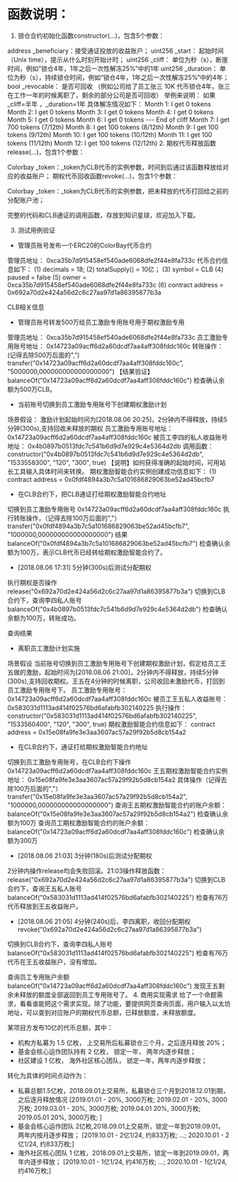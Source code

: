 
# 函数说明：
1. 锁仓合约初始化函数constructor(...)，包含5个参数：

 address _beneficiary：接受通证投放的收益账户；
 uint256 _start： 起始时间（Unix time），提示从什么时刻开始计时；
 uint256 _cliff： 单位为秒（s），断崖时间，例如“锁仓4年，1年之后一次性解冻25%”中的1年
 uint256 _duration： 单位为秒（s），持续锁仓时间，例如“锁仓4年，1年之后一次性解冻25%”中的4年；
 bool _revocable： 是否可回收 （例如公司给了员工张三 10K 代币锁仓4年，张三在工作一年的时候离职了，剩余的部分公司是否可回收）
 举例来说明：
 如果 _cliff=半年 ，_duration=1年 具体解冻情况如下：
 Month 1: I get 0 tokens
 Month 2: I get 0 tokens
 Month 3: I get 0 tokens
 Month 4: I get 0 tokens
 Month 5: I get 0 tokens
 Month 6: I get 0 tokens --- End of cliff
 Month 7: I get 700 tokens (7/12th)
 Month 8: I get 100 tokens (8/12th)
 Month 9: I get 100 tokens (9/12th)
 Month 10: I get 100 tokens (10/12th)
 Month 11: I get 100 tokens (11/12th)
 Month 12: I get 100 tokens (12/12th)
2. 期权代币释放函数release(...)，包含1个参数：

 Colorbay _token：_token为CLB代币的实例参数，时间到后通过该函数释放给对应的收益账户；
 期权代币回收函数revoke(...)，包含1个参数：

 Colorbay _token：_token为CLB代币的实例参数，把未释放的代币打回给之前的分配账户池；

 完整的代码和CLB通证的调用函数，存放到知识星球，欢迎加入下载。

3.  测试用例验证
-   管理员账号发布一个ERC20的ColorBay代币合约

 管理员地址：
 0xca35b7d915458ef540ade6068dfe2f44e8fa733c
 代币合约信息如下：
 (1) decimals = 18; (2) totalSupply() = 10亿； (3) symbol = CLB (4) paused = false
 (5) owner = 0xca35b7d915458ef540ade6068dfe2f44e8fa733c
 (6) contract address = 0x692a70d2e424a56d2c6c27aa97d1a86395877b3a

CLB相关信息

-  管理员账号转发500万给员工激励专用账号用于期权激励专用

 管理员地址：
 0xca35b7d915458ef540ade6068dfe2f44e8fa733c
 员工激励专用账号地址：
 0x14723a09acff6d2a60dcdf7aa4aff308fddc160c
 转账操作：(记得去除500万后面的",")
 transfer("0x14723a09acff6d2a60dcdf7aa4aff308fddc160c", "5000000,000000000000000000")
 【结果验证】
 balanceOf("0x14723a09acff6d2a60dcdf7aa4aff308fddc160c")
 检查确认余额为500万CLB。
-  当前账号切换到员工激励专用账号下创建期权激励计划

 场景假设：
 激励计划起始时间为[2018.08.06 20:25]，2分钟内不得释放，持续5分钟(300s),支持回收未释放的期权
 员工激励专用账号地址：
 0x14723a09acff6d2a60dcdf7aa4aff308fddc160c
 被员工李四的私人收益账号地址：
 0x4b0897b0513fdc7c541b6d9d7e929c4e5364d2db
 调用函数：  constructor("0x4b0897b0513fdc7c541b6d9d7e929c4e5364d2db", "1533558300", "120", "300", true)
 【说明】如何获得准确的起始时间，可用站长工具输入具体时间来转换。
 期权激励智能合约实例创建成功信息如下：
 (1) contract address = 0x0fdf4894a3b7c5a101686829063be52ad45bcfb7
-  在CLB合约下，把CLB通证打给期权激励智能合约地址

 切换到员工激励专用账号
 0x14723a09acff6d2a60dcdf7aa4aff308fddc160c
 执行转账操作，（记得去除100万后面的","）
 transfer("0x0fdf4894a3b7c5a101686829063be52ad45bcfb7", "1000000,000000000000000000")
 结果
 balanceOf("0x0fdf4894a3b7c5a101686829063be52ad45bcfb7") 检查确认余额为100万，表示CLB代币已经转给期权激励智能合约了。
-  [2018.08.06 17:31] 5分钟(300s)后测试分配期权

 执行期权是否操作
 release("0x692a70d2e424a56d2c6c27aa97d1a86395877b3a")
 切换到CLB合约下，查询李四私人账号
 balanceOf("0x4b0897b0513fdc7c541b6d9d7e929c4e5364d2db") 检查确认余额为100万，转账成功。
   
 


 
 查询结果
 
 

-  离职员工激励计划实施

场景假设
 当前账号切换到员工激励专用账号下创建期权激励计划，假定给员工王五做的激励，起始时间为[2018.08.06 21:00]，2分钟内不得释放，持续5分钟(300s),支持回收期权。王五在4分钟的时候离职，公司收回未激励代币，打回到员工激励专用账号下。
员工激励专用账号：
 0x14723a09acff6d2a60dcdf7aa4aff308fddc160c
被员工王五私人收益账号：
 0x583031d1113ad414f02576bd6afabfb302140225
执行操作：  constructor("0x583031d1113ad414f02576bd6afabfb302140225", "1533560400", "120", "300", true)
期权激励智能合约信息如下：
 contract address = 0x15e08fa9fe3e3aa3607ac57a29f92b5d8cb154a2
-  在CLB合约下，通证打给期权激励智能合约地址

 切换到员工激励专用账号，在CLB合约下操作
 0x14723a09acff6d2a60dcdf7aa4aff308fddc160c
 王五期权激励智能合约实例地址：
 0x15e08fa9fe3e3aa3607ac57a29f92b5d8cb154a2
 具体操作（记得去除100万后面的","）
 transfer("0x15e08fa9fe3e3aa3607ac57a29f92b5d8cb154a2", "1000000,000000000000000000")
 查询王五期权激励智能合约的账户余额：
 balanceOf("0x15e08fa9fe3e3aa3607ac57a29f92b5d8cb154a2") 检查确认余额为100万
 查询员工期权激励智能合约的账户余额：
 balanceOf("0x14723a09acff6d2a60dcdf7aa4aff308fddc160c")
 检查确认余额为300万
- [2018.08.06 21:03] 3分钟(180s)后测试分配期权

 2分钟内操作release均会失败回滚。21:03操作释放函数：
 release("0x692a70d2e424a56d2c6c27aa97d1a86395877b3a")
 切换到CLB合约下，查询王五私人账号
 balanceOf("0x583031d1113ad414f02576bd6afabfb302140225") 检查有76万代币释放到王五收益账户。
   
 

- [2018.08.06 21:05] 4分钟(240s)后，李四离职，收回分配期权
 revoke("0x692a70d2e424a56d2c6c27aa97d1a86395877b3a")

 切换到CLB合约下，查询李四私人账号
 balanceOf("0x583031d1113ad414f02576bd6afabfb302140225") 检查有76万代币在王五收益账户，没有增加。
 
   
 

查询员工专用账户余额
 balanceOf("0x14723a09acff6d2a60dcdf7aa4aff308fddc160c")
 发现王五剩余未释放的额度全部返回到员工专用账号了。
4. 商用实现需求
给了一个命题需求，看看谁能把这个需求实现。除了功能，要提供网页查询页面，用户输入以太坊地址，可以查到对应账户的期权代币总额，已释放额度，未释放额度。

某项目方发布10亿的代币总额，其中：
 - 机构方私募为 1.5 亿枚， 上交易所后私募锁仓三个月，之后逐月释放 20%；
 - 基金会核心运作团队持有 2 亿枚， 锁定一年， 两年内逐步释放；
 - 社区建设 1 亿枚， 海外社区核心团队， 锁定一年，两年内逐步释放；

转化为具体的时间点动作为：
 - 私募总额1.5亿枚，2018.09.01上交易所，私募锁仓三个月到2018.12.01到期，之后逐月释放情况
 [2019.01.01 - 20%, 3000万枚; 2019.02.01 - 20%, 3000万枚; 2019.03.01 - 20%, 3000万枚; 2019.04.01 20%, 3000万枚; 2019.05.01 20%, 3000万枚; ]
 - 基金会核心运作团队 2亿枚,2018.09.01上交易所，锁定一年到2019.09.01， 两年内按月逐步释放；
 [2019.10.01 - 2亿1/24, 约833万枚; ...; 2020.10.01 - 2亿1/24, 约833万枚;]
 -  海外社区核心团队 1 亿枚，2018.09.01上交易所，锁定一年到2019.09.01，两年内逐步释放；
 [2019.10.01 - 1亿1/24, 约416万枚; ...; 2020.10.01 - 1亿1/24, 约416万枚;]